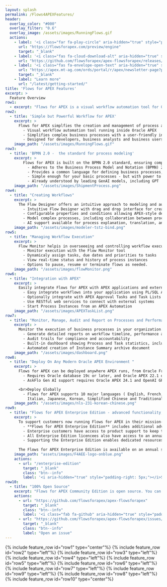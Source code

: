 ```yaml
---
layout: splash
permalink: /Flows4APEXFeatures/
header:
  overlay_color: "#000"
  overlay_filter: "0.6"
  overlay_image: /assets/images/RunningFlows.gif
  actions:
    - label: '<i class="far fa-play-circle" aria-hidden="true" style="padding-right: 5px;"></i>Try now'
      url: "https://flowsforapex.com/preview/engine"
      target: "_blank"
    - label: '<i class="fas fa-cloud-download-alt" aria-hidden="true" style="padding-right: 5px;"></i>Download'
      url: "https://github.com/flowsforapex/apex-flowsforapex/releases/download/v23.1/FlowsforAPEX_v23.1.zip"
    - label: '<i class="fas fa-envelope-open-text" aria-hidden="true" style="padding-right: 5px;"></i>Subscribe'
      url: "https://apex.mt-ag.com/ords/portal/r/apex/newsletter-page?p8_source_page=FLOWSFORAPEX"
      target: "_blank"
    - label: "Learn more"
      url: "/latest/getting-started/"
title: 'Flows for APEX Features'
excerpt: >
  Feature Overview
row1:
  - excerpt: "Flows for APEX is a visual workflow automation tool for Oracle APEX that allows users to design, manage, and execute business processes through a graphical interface. Built on the BPMN 2.0 standard, it offers a robust framework for creating complex workflows without extensive coding. With features like real-time monitoring, integration capabilities, and comprehensive error handling, Flows for APEX empowers both developers and non-developers to streamline business operations efficiently."
row2:
  - title: 'Simple but Powerful Workflow for APEX'
    excerpt: >
      Flows for APEX simplfies the creation and management of process automation and workflow applications:
        - Visual workflow automation tool running inside Oracle APEX
        - Simplifies complex business processes with a user-friendly interface
        - Designed for developers, business analysts and business users
    image_path: "/assets/images/RunningFlows.gif"
row3:
  - title: 'BPMN 2.0 -  the standard for process modeling'
    excerpt: >
        Flows for APEX is built on the BPMN 2.0 standard, ensuring compatibility and ease of understanding between business and development:
          - Adheres to the Business Process Model and Notation (BPMN) 2.0 standard
          - Provides a common language for defining business processes, compatible with other BPMN-compliant tools. 
          - Simple enough for your basic processes - but with power to grow when you need it.
          - Already understood by leading GenAI models, including GPT
    image_path: "/assets/images/ShipmentProcess.png"
row4:
  - title: "Creating Workflows"
    excerpt: >
      The Flow Designer offers an intuitive approach to modeling and automating processes:
        - Intuitive Flow Designer with drag and drop interface for creating workflows
        - Configurable properties and conditions allowing APEX-style declarative process definition
        - Model complex processes, including collaboration between processes
        - AI support available for process explanation, translation, and error detection*
    image_path: "/assets/images/modeler-tstz-bind.png"
row5:
  - title: "Managing Workflow Execution"
    excerpt: >
      Flow Monitor helpis in overseeeing and controlling workflow execution
        - Monitor execution with the Flow Monitor tool
        - Dynamicaly assign tasks, due dates and priorities to tasks
        - View real-time status and history of process instances
        - Options to pause, resume or terminate flows as needed.
    image_path: "/assets/images/flowMonitor.png"
row6:
  - title: "Integration with APEX"
    excerpt: >
      Easily integrate Flows for APEX with APEX applications and external systems:
        - Easy integrate workflows into your application using PL/SQL API or the supplied APEX process plugins
        - Optionally integrate with APEX Approval Tasks and Task Lists
        - Use RESTful web services to connect with external systems
        - Start Process Instances from an APEX Automation
    image_path: "/assets/images/APEXTaskList.png"
row7:
  - title: "Monitor, Manage, Audit and Report on Processes and Performance"
    excerpt: >
      Monitor the execution of business processes in your organization.
        - Generate detailed reports on workflow timeline, performance and efficiency
        - Audit trails for compliance and accountability
        - Built-in dashboard showing Process and Task statistics, including processing and waiting times
        - Automated creation of Instance Summary archive document
    image_path: "/assets/images/dashboard.png"
row8:
  - title: "Deploy On Any Modern Oracle APEX Environment "
    excerpt: >
      Flows for APEX can be deployed anywhere APEX runs, from Oracle Free to the largest OCI environment.
        - Requires Oracle database 19c or later, and Oracle APEX 22.1 or later.
        - AskFlo Gen AI support requires Oracle APEX 24.1 and OpenAI GPT api access

      <br>Deploy Globally 
        - Flows for APEX supports 10 major languages ( English, French, German, Spanish, Brazilian Portuguese, 
          Italian, Japanese, Korean, Simplified Chinese and Traditional Chinese).
    image_path: "/assets/images/nls-231-korean-chinese.png"
row9:
  - title: "Flows for APEX Enterprise Edition - advanced functionality, product support, and develop access"
    excerpt: >
      To support customers now running Flows for APEX in their mission-critical applications, we are introducing the **Flows for APEX Enterprise Edition** in 24.1.  
        - **Flows for APEX Enterprise Edition** includes additional advanced functionality, starting in 24.1 with features process collaboration, iterations and loops, and GenAI modeling support.  
        - Enterprise customers have access to product support to keep their business processes running.
        - All Enterprise Edition licencees also have access to an annual advice session with the product developers.
        - Supporting the Enterprise Edition enables dedicated resources to continue the development, testing, and support of both the Enterprise and Community Editions of Flows for APEX.
  
      The Flows for APEX Enterprise Edition is available on an annual subscription basis from Flowquest Limited. * Features available in the Enterprise Edition.
    image_path: "assets/images/F4AEE-logo-onblue.png"
    actions: 
      - url: "/enterprise-edition"
        target: "_blank"
        class: "btn--info"
        label: '<i aria-hidden="true" style="padding-right: 5px;"></i>See More Details on Enterprise Edition'
row10:
  - title: "100% Open Source"
    excerpt: "Flows for APEX Community Edition is open source. You can share and/or modify it, always under the adherence of the MIT-license."
    actions:
      - url: "https://github.com/flowsforapex/apex-flowsforapex"
        target: "_blank"
        class: "btn--info"
        label: '<i class="fab fa-github" aria-hidden="true" style="padding-right: 5px;"></i>Browse code'
      - url: "https://github.com/flowsforapex/apex-flowsforapex/issues/new/choose"
        target: "_blank"
        class: "btn--info"
        label: "Open an issue"
---
```

{% include feature_row id="row1" type="center"%}
{% include feature_row id="row2" type="left"%}
{% include feature_row id="row3" type="left"%}
{% include feature_row id="row4" type="left"%}
{% include feature_row id="row5" type="left"%}
{% include feature_row id="row6" type="left"%}
{% include feature_row id="row7" type="left"%}
{% include feature_row id="row9" type="left"%}
{% include feature_row id="row8" type="left"%}
{% include feature_row id="row10" type="center"%}
